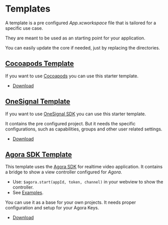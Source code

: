 # Templates

A template is a pre configured _App.xcworkspace_ file that
is tailored for a specific use case.

They are meant to be used as an starting point for your application.

You can easily update the core if needed, just by replacing the directories.

## [Cocoapods Template](https://github.com/jasonelle/jasonelle/tree/template/cocoapods)

If you want to use [Cocoapods](https://cocoapods.org/) you can use this starter template.

- [Download](https://github.com/jasonelle/jasonelle/archive/refs/heads/template/cocoapods.zip)

## [OneSignal Template](https://github.com/jasonelle/jasonelle/tree/template/onesignal)

If you want to use [OneSignal SDK](https://documentation.onesignal.com/docs/ios-sdk-setup) you can use this starter template.

It contains the pre configured project. But it needs the specific configurations, such as capabilities, groups and other user related settings.

- [Download](https://github.com/jasonelle/jasonelle/archive/refs/heads/template/onesignal.zip)

## [Agora SDK Template](https://github.com/jasonelle/jasonelle/tree/template/agora)

This template uses the [Agora SDK](https://agora.io) for realtime video application. It contains a bridge to show a view controller configured for _Agora_.

- Use: `$agora.start(appId, token, channel)` in your webview to show the controller.
- See [Examples](https://github.com/jasonelle/jasonelle/blob/template/agora/sources/xcode/Extensions/JLAgora/JLAgora/examples.html).

You can use it as a base for your own projects. It needs proper configuration and setup for your Agora Keys.

- [Download](https://github.com/jasonelle/jasonelle/archive/refs/heads/template/agora.zip)
